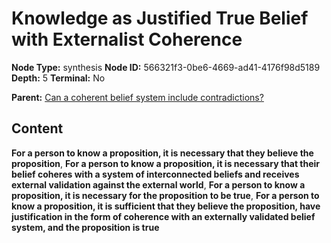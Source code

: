 # Knowledge as Justified True Belief with Externalist Coherence

**Node Type:** synthesis
**Node ID:** 566321f3-0be6-4669-ad41-4176f98d5189
**Depth:** 5
**Terminal:** No

**Parent:** [Can a coherent belief system include contradictions?](can-a-coherent-belief-system-include-contradictions-antithesis-131a7ad6-8c89-4de3-a49b-2ae82e846896.md)

## Content

**For a person to know a proposition, it is necessary that they believe the proposition**, **For a person to know a proposition, it is necessary that their belief coheres with a system of interconnected beliefs and receives external validation against the external world**, **For a person to know a proposition, it is necessary for the proposition to be true**, **For a person to know a proposition, it is sufficient that they believe the proposition, have justification in the form of coherence with an externally validated belief system, and the proposition is true**
